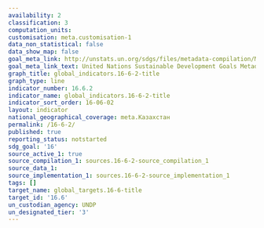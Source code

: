 ```yaml
---
availability: 2
classification: 3
computation_units:
customisation: meta.customisation-1
data_non_statistical: false
data_show_map: false
goal_meta_link: http://unstats.un.org/sdgs/files/metadata-compilation/Metadata-Goal-16.pdf
goal_meta_link_text: United Nations Sustainable Development Goals Metadata (pdf 1361kB)
graph_title: global_indicators.16-6-2-title
graph_type: line
indicator_number: 16.6.2
indicator_name: global_indicators.16-6-2-title
indicator_sort_order: 16-06-02
layout: indicator
national_geographical_coverage: meta.Казахстан
permalink: /16-6-2/
published: true
reporting_status: notstarted
sdg_goal: '16'
source_active_1: true
source_compilation_1: sources.16-6-2-source_compilation_1
source_data_1:
source_implementation_1: sources.16-6-2-source_implementation_1
tags: []
target_name: global_targets.16-6-title
target_id: '16.6'
un_custodian_agency: UNDP
un_designated_tier: '3'
---
```

